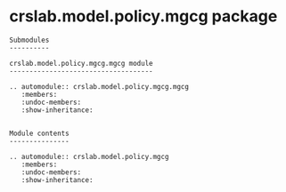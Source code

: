 crslab.model.policy.mgcg package
================================

```eval_rst
Submodules
----------

crslab.model.policy.mgcg.mgcg module
------------------------------------

.. automodule:: crslab.model.policy.mgcg.mgcg
   :members:
   :undoc-members:
   :show-inheritance:


Module contents
---------------

.. automodule:: crslab.model.policy.mgcg
   :members:
   :undoc-members:
   :show-inheritance:
```